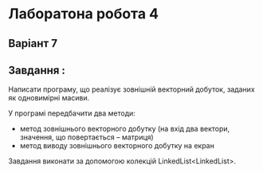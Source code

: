 # Лаборатона робота 4
## Варіант 7
## Завдання :
Написати програму, що реалізує зовнішній векторний добуток, заданих як одновимірні масиви.

У програмі передбачити два методи:

* метод зовнішнього векторного добутку (на вхід два вектори, значення, що повертається – матриця)
* метод виводу зовнішнього векторного добутку на екран

Завдання виконати за допомогою колекцій LinkedList<LinkedList<T>>.
